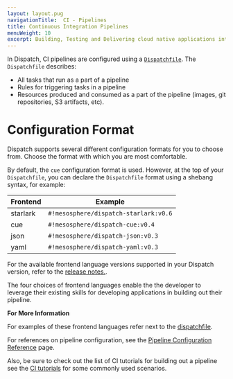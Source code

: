 ```yaml
---
layout: layout.pug
navigationTitle:  CI - Pipelines
title: Continuous Integration Pipelines
menuWeight: 10
excerpt: Building, Testing and Delivering cloud native applications into Kubernetes.
---
```

In Dispatch, CI pipelines are configured using a [`Dispatchfile`](../dispatchfile/). The `Dispatchfile` describes:

* All tasks that run as a part of a pipeline
* Rules for triggering tasks in a pipeline
* Resources produced and consumed as a part of the pipeline (images, git repositories, S3 artifacts, etc).

# Configuration Format

Dispatch supports several different configuration formats for you to choose from. Choose the format with which you are most comfortable.

By default, the `cue` configuration format is used. However, at the top of your `Dispatchfile`, you can declare the `Dispatchfile` format using a shebang syntax, for example:

| Frontend |            Example               |
| -------- | ---------------------------------------- |
| starlark | `#!mesosphere/dispatch-starlark:v0.6`    |
| cue      | `#!mesosphere/dispatch-cue:v0.4`  |
| json     | `#!mesosphere/dispatch-json:v0.3` |
| yaml     | `#!mesosphere/dispatch-yaml:v0.3` |

For the available frontend language versions supported in your Dispatch version, refer to the [release notes.](../../release-notes/index.md).

The four choices of frontend languages enable the the developer to leverage their existing skills for developing applications in building out their pipeline.


**For More Information**

For examples of these frontend languages refer next to the [dispatchfile](../Dispatchfile/).

For references on pipeline configuration, see the [Pipeline Configuration Reference](../../references/pipeline-config-ref/) page.

Also, be sure to check out the list of CI tutorials for building out a pipeline see the [CI tutorials](../../tutorials/ci_tutorials/) for some commonly used scenarios.
